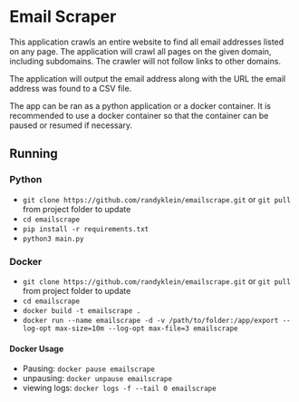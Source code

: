 # Email Scraper

This application crawls an entire website to find all email addresses listed on any page.  The application will crawl all pages on the given domain, including subdomains.  The crawler will not follow links to other domains.

The application will output the email address along with the URL the email address was found to a CSV file.  

The app can be ran as a python application or a docker container.  It is recommended to use a docker container so that the container can be paused or resumed if necessary.

## Running

### Python
* `git clone https://github.com/randyklein/emailscrape.git` or `git pull` from project folder to update
* `cd emailscrape`
* `pip install -r requirements.txt`
* `python3 main.py`

### Docker
* `git clone https://github.com/randyklein/emailscrape.git`  or `git pull` from project folder to update
* `cd emailscrape`
* `docker build -t emailscrape .`
* `docker run --name emailscrape -d -v /path/to/folder:/app/export --log-opt max-size=10m --log-opt max-file=3 emailscrape`

#### Docker Usage
* Pausing: `docker pause emailscrape`
* unpausing: `docker unpause emailscrape`
* viewing logs: `docker logs -f --tail 0 emailscrape`